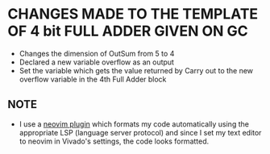 # CHANGES MADE TO THE TEMPLATE OF 4 bit FULL ADDER GIVEN ON GC
- Changes the dimension of OutSum from 5 to 4
- Declared a new variable overflow as an output
- Set the variable which gets the value returned by Carry out to the new overflow variable in the 4th Full Adder block

## NOTE
- I use a [neovim plugin](https://github.com/stevearc/conform.nvim) which formats my code automatically using the appropriate LSP (language server protocol) and since I set my text editor to neovim in Vivado's settings, the code looks formatted.
